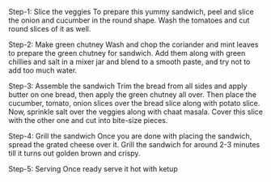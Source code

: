Step-1: Slice the veggies
To prepare this yummy sandwich, peel and slice the onion and cucumber in the round shape. Wash the tomatoes and cut round slices of it as well.

Step-2: Make green chutney
Wash and chop the coriander and mint leaves to prepare the green chutney for sandwich. Add them along with green chillies and salt in a mixer jar and blend to a smooth paste, and try not to add too much water.

Step-3: Assemble the sandwich
Trim the bread from all sides and apply butter on one bread, then apply the green chutney all over. Then place the cucumber, tomato, onion slices over the bread slice along with potato slice. Now, sprinkle salt over the veggies along with chaat masala. Cover this slice with the other one and cut into bite-size pieces.

Step-4: Grill the sandwich
Once you are done with placing the sandwich, spread the grated cheese over it. Grill the sandwich for around 2-3 minutes till it turns out golden brown and crispy.

Step-5: Serving
Once ready serve it hot with ketup 
